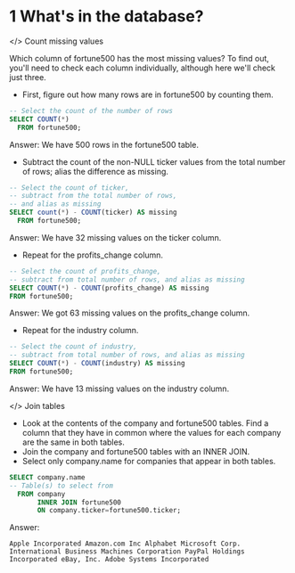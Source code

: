 # 1 What's in the database?

</> Count missing values

Which column of fortune500 has the most missing values? To find out, you'll need to check each column individually, although here we'll check just three.

- First, figure out how many rows are in fortune500 by counting them.

```sql
-- Select the count of the number of rows
SELECT COUNT(*)
  FROM fortune500;
```

Answer: We have 500 rows in the fortune500 table.

- Subtract the count of the non-NULL ticker values from the total number of rows; alias the difference as missing.

```sql
-- Select the count of ticker, 
-- subtract from the total number of rows, 
-- and alias as missing
SELECT count(*) - COUNT(ticker) AS missing
  FROM fortune500;
```

Answer: We have 32 missing values on the ticker column.

- Repeat for the profits_change column.

```sql
-- Select the count of profits_change, 
-- subtract from total number of rows, and alias as missing
SELECT COUNT(*) - COUNT(profits_change) AS missing
FROM fortune500;
```

Answer: We got 63 missing values on the profits_change column.

- Repeat for the industry column.

```sql
-- Select the count of industry, 
-- subtract from total number of rows, and alias as missing
SELECT COUNT(*) - COUNT(industry) AS missing
FROM fortune500;
```

Answer: We have 13 missing values on the industry column. 

</> Join tables

- Look at the contents of the company and fortune500 tables. Find a column that they have in common where the values for each company are the same in both tables.
- Join the company and fortune500 tables with an INNER JOIN.
- Select only company.name for companies that appear in both tables.

```sql
SELECT company.name
-- Table(s) to select from
  FROM company
       INNER JOIN fortune500
       ON company.ticker=fortune500.ticker;
 ```

Answer: 

`Apple Incorporated
Amazon.com Inc
Alphabet
Microsoft Corp.
International Business Machines Corporation
PayPal Holdings Incorporated
eBay, Inc.
Adobe Systems Incorporated`
